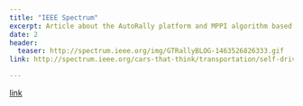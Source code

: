 ```yaml
---
title: "IEEE Spectrum"
excerpt: Article about the AutoRally platform and MPPI algorithm based from ICRA 2016 results  
date: 2
header:
  teaser: http://spectrum.ieee.org/img/GTRallyBLOG-1463526826333.gif
link: http://spectrum.ieee.org/cars-that-think/transportation/self-driving/autonomous-mini-rally-car-teaches-itself-to-powerslide

---
```


[link](#)

